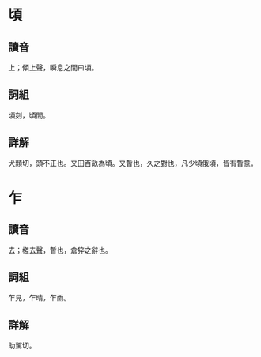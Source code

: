 # 頃

## 讀音
上；傾上聲，瞬息之間曰頃。

## 詞組
頃刻，頃間。

## 詳解
犬顠切，頭不正也。又田百畝為頃。又暫也，久之對也，凡少頃俄頃，皆有暫意。

# 乍

## 讀音
去；槎去聲，暫也，倉猝之辭也。

## 詞組
乍見，乍晴，乍雨。

## 詳解
助駕切。
